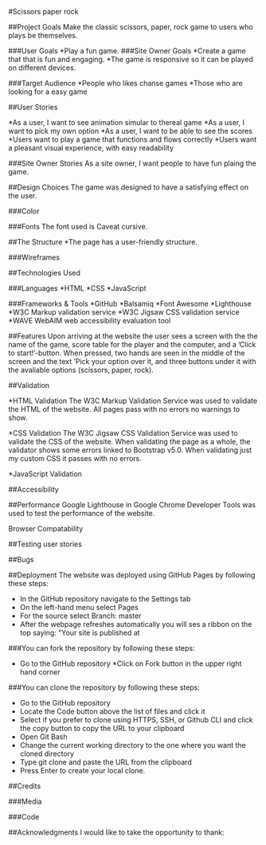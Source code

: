 #Scissors paper rock

##Project Goals
Make the classic scissors, paper, rock game to users who plays be themselves.

###User Goals
*Play a fun game.
###Site Owner Goals
*Create a game that that is fun and engaging.
*The game is responsive so it can be played on different devices.

###Target Audience
*People who likes chanse games
*Those who are looking for a easy game

##User Stories

*As a user, I want to see animation simular to thereal game
*As a user, I want to pick my own option
*As a user, I want to be able to see the scores
*Users want to play a game that functions and flows correctly
*Users want a pleasant visual experience, with easy readability

###Site Owner Stories
As a site owner, I want people to have fun plaing the game.

##Design Choices
The game was designed to have a satisfying effect on the user.

###Color

###Fonts
The font used is Caveat cursive.

##The Structure
*The page has a user-friendly structure.

###Wireframes

##Technologies Used

###Languages
*HTML
*CSS
*JavaScript

###Frameworks & Tools
*GitHub
*Balsamiq
*Font Awesome
*Lighthouse
*W3C Markup validation service
*W3C Jigsaw CSS validation service
*WAVE WebAIM web accessibility evaluation tool

##Features
Upon arriving at the website the user sees a screen with the the name of the game, score table for the player and the computer, and a ’Click to start!’-button. When pressed, two hands are seen in the middle of the screen and the text ’Pick your option over it, and three buttons under it with the avaliable options (scissors, paper, rock).

##Validation

*HTML Validation
The W3C Markup Validation Service was used to validate the HTML of the website. All pages pass with no errors no warnings to show.

*CSS Validation
The W3C Jigsaw CSS Validation Service was used to validate the CSS of the website. When validating the page as a whole, the validator shows some errors linked to Bootstrap v5.0. When validating just my custom CSS it passes with no errors.

*JavaScript Validation


##Accessibility

##Performance
Google Lighthouse in Google Chrome Developer Tools was used to test the performance of the website.

Browser Compatability

##Testing user stories

##Bugs

##Deployment
The website was deployed using GitHub Pages by following these steps:
* In the GitHub repository navigate to the Settings tab
* On the left-hand menu select Pages
* For the source select Branch: master
* After the webpage refreshes automatically you will ses a ribbon on the top saying: "Your site is published at

###You can fork the repository by following these steps:
* Go to the GitHub repository
*Click on Fork button in the upper right hand corner

###You can clone the repository by following these steps:
* Go to the GitHub repository
* Locate the Code button above the list of files and click it
* Select if you prefer to clone using HTTPS, SSH, or Github CLI and click the copy button to copy the URL to your clipboard
* Open Git Bash
* Change the current working directory to the one where you want the cloned directory
* Type git clone and paste the URL from the clipboard 
* Press Enter to create your local clone.

##Credits

###Media

###Code

##Acknowledgments
I would like to take the opportunity to thank:

